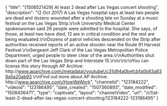 {
    "title": "[1508521429] At least 2 dead after Las Vegas concert shooting",
    "description": "(2 Oct 2017) A Las Vegas hospital says at least two people are dead and dozens wounded after a shooting late on Sunday at a music festival on the Las Vegas Strip.\r\nA University Medical Center spokeswoman said 26 people were admitted to the hospital. She says, of those, at least two have died, 12 are in critical condition and the rest are being evaluated.\r\nDozens of patrol vehicles descended on the Strip after authorities received reports of an active shooter near the Route 91 Harvest Festival.\r\nSergeant Jeff Clark of the Las Vegas Metropolitan Police Department, urged people to steer clear of the area.\r\nAuthorities shut down part of the Las Vegas Strip and Interstate 15.\r\n\r\n\r\nYou can license this story through AP Archive: http:\/\/www.aparchive.com\/metadata\/youtube\/c31d94a0befcbfa0b83a838a5a20ab93 \r\nFind out more about AP Archive: http:\/\/www.aparchive.com\/HowWeWork",
    "channelid": "123184222",
    "videoid": "123186495",
    "date_created": "1507360893",
    "date_modified": "1508436471",
    "type": "captivate",
    "layout": "channelVideo",
    "url": "\/c1\/at-least-2-dead-after-las-vegas-concert-shooting\/123184222-123186495"
}